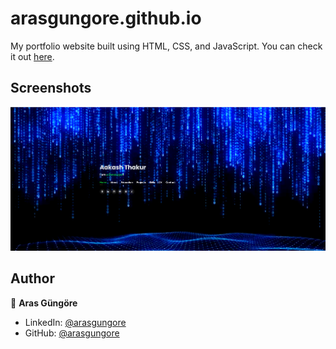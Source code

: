 # arasgungore.github.io

My portfolio website built using HTML, CSS, and JavaScript. You can check it out [here](https://arasgungore.github.io).



## Screenshots

<p float="center">
    <img src="Screenshot.png" width="800">
</p>



## Author

👤 **Aras Güngöre**

* LinkedIn: [@arasgungore](https://www.linkedin.com/in/aakash-thakur-tech2022)
* GitHub: [@arasgungore](https://github.com/Aakash-Thakur-Tech123)
